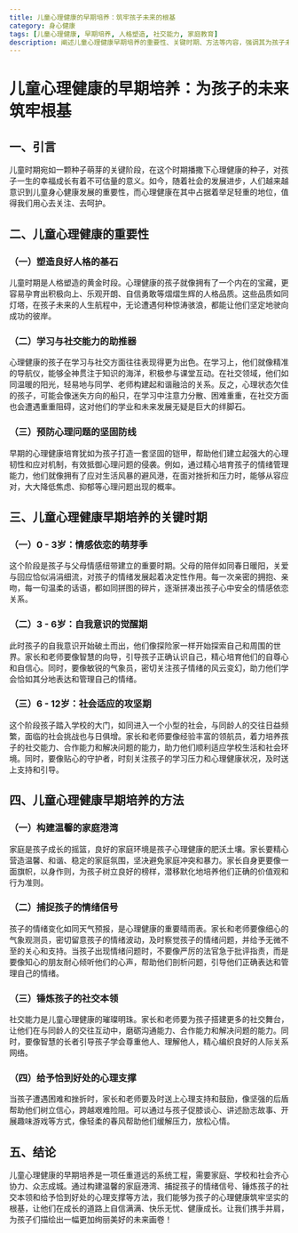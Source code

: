 ```yaml
---
title: 儿童心理健康的早期培养：筑牢孩子未来的根基
category: 身心健康
tags: [儿童心理健康, 早期培养, 人格塑造, 社交能力, 家庭教育]
description: 阐述儿童心理健康早期培养的重要性、关键时期、方法等内容，强调其为孩子未来筑牢根基的意义，涵盖从0 - 12岁不同阶段的培养要点及家庭、学校和社会的协同作用。
---
```


# 儿童心理健康的早期培养：为孩子的未来筑牢根基

## 一、引言
儿童时期宛如一颗种子萌芽的关键阶段，在这个时期播撒下心理健康的种子，对孩子一生的幸福成长有着不可估量的意义。如今，随着社会的发展进步，人们越来越意识到儿童身心健康发展的重要性，而心理健康在其中占据着举足轻重的地位，值得我们用心去关注、去呵护。

## 二、儿童心理健康的重要性

### （一）塑造良好人格的基石
儿童时期是人格塑造的黄金时段。心理健康的孩子就像拥有了一个内在的宝藏，更容易孕育出积极向上、乐观开朗、自信勇敢等熠熠生辉的人格品质。这些品质如同灯塔，在孩子未来的人生航程中，无论遭遇何种惊涛骇浪，都能让他们坚定地驶向成功的彼岸。

### （二）学习与社交能力的助推器
心理健康的孩子在学习与社交方面往往表现得更为出色。在学习上，他们就像精准的导航仪，能够全神贯注于知识的海洋，积极参与课堂互动。在社交领域，他们如同温暖的阳光，轻易地与同学、老师构建起和谐融洽的关系。反之，心理状态欠佳的孩子，可能会像迷失方向的船只，在学习中注意力分散、困难重重，在社交方面也会遭遇重重阻碍，这对他们的学业和未来发展无疑是巨大的绊脚石。

### （三）预防心理问题的坚固防线
早期的心理健康培育犹如为孩子打造一套坚固的铠甲，帮助他们建立起强大的心理韧性和应对机制，有效抵御心理问题的侵袭。例如，通过精心培育孩子的情绪管理能力，他们就像拥有了应对生活风暴的避风港，在面对挫折和压力时，能够从容应对，大大降低焦虑、抑郁等心理问题出现的概率。

## 三、儿童心理健康早期培养的关键时期

### （一）0 - 3岁：情感依恋的萌芽季
这个阶段是孩子与父母情感纽带建立的重要时期。父母的陪伴如同春日暖阳，关爱与回应恰似涓涓细流，对孩子的情绪发展起着决定性作用。每一次亲密的拥抱、亲吻，每一句温柔的话语，都如同拼图的碎片，逐渐拼凑出孩子心中安全的情感依恋关系。

### （二）3 - 6岁：自我意识的觉醒期
此时孩子的自我意识开始破土而出，他们像探险家一样开始探索自己和周围的世界。家长和老师要像智慧的向导，引导孩子正确认识自己，精心培育他们的自尊心和自信心。同时，要像敏锐的气象员，密切关注孩子情绪的风云变幻，助力他们学会恰如其分地表达和管理自己的情绪。

### （三）6 - 12岁：社会适应的攻坚期
这个阶段孩子踏入学校的大门，如同进入一个小型的社会，与同龄人的交往日益频繁，面临的社会挑战也与日俱增。家长和老师要像经验丰富的领航员，着力培养孩子的社交能力、合作能力和解决问题的能力，助力他们顺利适应学校生活和社会环境。同时，要像贴心的守护者，时刻关注孩子的学习压力和心理健康状况，及时送上支持和引导。

## 四、儿童心理健康早期培养的方法

### （一）构建温馨的家庭港湾
家庭是孩子成长的摇篮，良好的家庭环境是孩子心理健康的肥沃土壤。家长要精心营造温馨、和谐、稳定的家庭氛围，坚决避免家庭冲突和暴力。家长自身更要像一面旗帜，以身作则，为孩子树立良好的榜样，潜移默化地培养他们正确的价值观和行为准则。

### （二）捕捉孩子的情绪信号
孩子的情绪变化如同天气预报，是心理健康的重要晴雨表。家长和老师要像细心的气象观测员，密切留意孩子的情绪波动，及时察觉孩子的情绪问题，并给予无微不至的关心和支持。当孩子出现情绪问题时，不要像严厉的法官急于批评指责，而是要像知心的朋友耐心倾听他们的心声，帮助他们剖析问题，引导他们正确表达和管理自己的情绪。

### （三）锤炼孩子的社交本领
社交能力是儿童心理健康的璀璨明珠。家长和老师要为孩子搭建更多的社交舞台，让他们在与同龄人的交往互动中，磨砺沟通能力、合作能力和解决问题的能力。同时，要像智慧的长者引导孩子学会尊重他人、理解他人，精心编织良好的人际关系网络。

### （四）给予恰到好处的心理支撑
当孩子遭遇困难和挫折时，家长和老师要及时送上心理支持和鼓励，像坚强的后盾帮助他们树立信心，跨越艰难险阻。可以通过与孩子促膝谈心、讲述励志故事、开展趣味游戏等方式，像轻柔的春风帮助他们缓解压力，放松心情。

## 五、结论
儿童心理健康的早期培养是一项任重道远的系统工程，需要家庭、学校和社会齐心协力、众志成城。通过构建温馨的家庭港湾、捕捉孩子的情绪信号、锤炼孩子的社交本领和给予恰到好处的心理支撑等方法，我们能够为孩子的心理健康筑牢坚实的根基，让他们在成长的道路上自信满满、快乐无忧、健康成长。让我们携手并肩，为孩子们描绘出一幅更加绚丽美好的未来画卷！